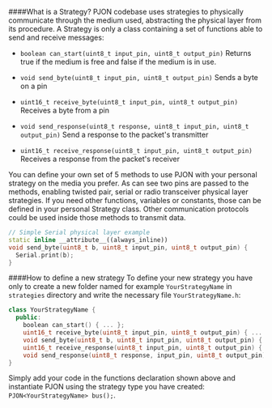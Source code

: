 
####What is a Strategy?
PJON codebase uses strategies to physically communicate through the medium used, abstracting the physical layer from its procedure. A Strategy is only a class containing a set of functions able to send and receive messages:

- `boolean can_start(uint8_t input_pin, uint8_t output_pin)`
  Returns true if the medium is free and false if the medium is in use.

- `void send_byte(uint8_t input_pin, uint8_t output_pin)`
  Sends a byte on a pin

- `uint16_t receive_byte(uint8_t input_pin, uint8_t output_pin)`
  Receives a byte from a pin

- `void send_response(uint8_t response, uint8_t input_pin, uint8_t output_pin)`
  Send a response to the packet's transmitter

- `uint16_t receive_response(uint8_t input_pin, uint8_t output_pin)`
  Receives a response from the packet's receiver

You can define your own set of 5 methods to use PJON with your personal strategy on the media you prefer. As can see two pins are passed to the methods, enabling twisted pair, serial or radio transceiver physical layer strategies. If you need other functions, variables or constants, those can be defined in your personal Strategy class. Other communication protocols could be used inside those methods to transmit data.

```cpp
// Simple Serial physical layer example
static inline __attribute__((always_inline))
void send_byte(uint8_t b, uint8_t input_pin, uint8_t output_pin) {
  Serial.print(b);
}
```

####How to define a new strategy
To define your new strategy you have only to create a new folder named for example `YourStrategyName` in `strategies`
directory and write the necessary file `YourStrategyName.h`:

```cpp
class YourStrategyName {
  public:
    boolean can_start() { ... };
    uint16_t receive_byte(uint8_t input_pin, uint8_t output_pin) { ... };
    void send_byte(uint8_t b, uint8_t input_pin, uint8_t output_pin) { ... };
    uint16_t receive_response(uint8_t input_pin, uint8_t output_pin) { ... };
    void send_response(uint8_t response, input_pin, uint8_t output_pin) { ... };
}
```

Simply add your code in the functions declaration shown above and instantiate PJON using the strategy type you
have created: `PJON<YourStrategyName> bus();`.

